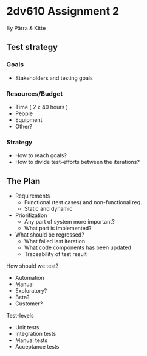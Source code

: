 # 2dv610 Assignment 2

By Pärra & Kitte

## Test strategy

### Goals

* Stakeholders and testing goals

### Resources/Budget

* Time ( 2 x 40 hours )
* People
* Equipment
* Other?

### Strategy

* How to reach goals?
* How to divide test-efforts between the iterations?

## The Plan

* Requirements
  * Functional (test cases) and non-functional req.
  * Static and dynamic
* Prioritization
  * Any part of system more important?
  * What part is implemented?
* What should be regressed?
  * What failed last iteration
  * What code components has been updated
  * Traceability of test result

How should we test?

* Automation
* Manual
* Exploratory?
* Beta?
* Customer?

Test-levels

* Unit tests
* Integration tests
* Manual tests
* Acceptance tests
